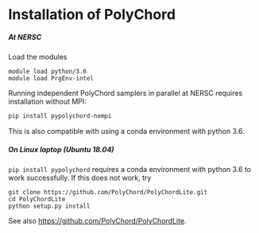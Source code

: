 # Installation of PolyChord

##### At NERSC
Load the modules
```
module load python/3.6
module load PrgEnv-intel
```

Running independent PolyChord samplers in parallel at NERSC requires installation without MPI:
```bash
pip install pypolychord-nompi
```

This is also compatible with using a conda environment with python 3.6. 


##### On Linux laptop (Ubuntu 18.04)

`pip install pypolychord` requires a conda environment with python 3.6 to work successfully. If this does not work, try

```
git clone https://github.com/PolyChord/PolyChordLite.git
cd PolyChordLite
python setup.py install
```

See also https://github.com/PolyChord/PolyChordLite.

